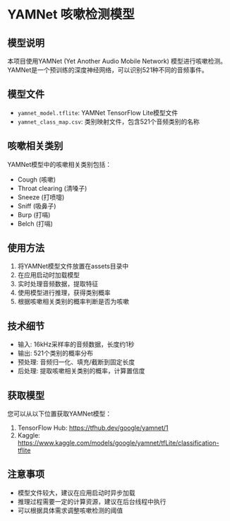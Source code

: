 # YAMNet 咳嗽检测模型

## 模型说明

本项目使用YAMNet (Yet Another Audio Mobile Network) 模型进行咳嗽检测。YAMNet是一个预训练的深度神经网络，可以识别521种不同的音频事件。

## 模型文件

- `yamnet_model.tflite`: YAMNet TensorFlow Lite模型文件
- `yamnet_class_map.csv`: 类别映射文件，包含521个音频类别的名称

## 咳嗽相关类别

YAMNet模型中的咳嗽相关类别包括：

- Cough (咳嗽)
- Throat clearing (清嗓子)
- Sneeze (打喷嚏)
- Sniff (吸鼻子)
- Burp (打嗝)
- Belch (打嗝)

## 使用方法

1. 将YAMNet模型文件放置在assets目录中
2. 在应用启动时加载模型
3. 实时处理音频数据，提取特征
4. 使用模型进行推理，获得类别概率
5. 根据咳嗽相关类别的概率判断是否为咳嗽

## 技术细节

- 输入: 16kHz采样率的音频数据，长度约1秒
- 输出: 521个类别的概率分布
- 预处理: 音频归一化、填充/截断到固定长度
- 后处理: 提取咳嗽相关类别的概率，计算置信度

## 获取模型

您可以从以下位置获取YAMNet模型：

1. TensorFlow Hub: https://tfhub.dev/google/yamnet/1
2. Kaggle: https://www.kaggle.com/models/google/yamnet/tfLite/classification-tflite

## 注意事项

- 模型文件较大，建议在应用启动时异步加载
- 推理过程需要一定的计算资源，建议在后台线程中执行
- 可以根据具体需求调整咳嗽检测的阈值
